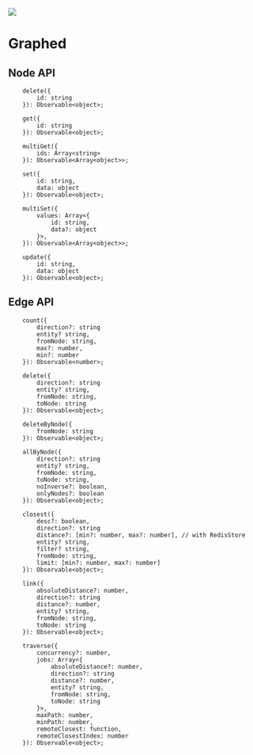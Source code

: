 ![](https://github.com/feliperohdee/graphed/workflows/CI/badge.svg)

# Graphed

## Node API
		delete({
			id: string
		}): Observable<object>;

		get({
			id: string
		}): Observable<object>;

		multiGet({
			ids: Array<string>
		}): Observable<Array<object>>;

		set({
			id: string,
			data: object
		}): Observable<object>;

		multiSet({
			values: Array<{
				id: string,
				data?: object
			}>,
		}): Observable<Array<object>>;

		update({
			id: string,
			data: object
		}): Observable<object>;

## Edge API
		count({
			direction?: string
			entity? string,
			fromNode: string,
			max?: number,
			min?: number
		}): Observable<number>;

		delete({
			direction?: string
			entity? string,
			fromNode: string,
			toNode: string
		}): Observable<object>;

		deleteByNode({
			fromNode: string
		}): Observable<object>;

		allByNode({
			direction?: string
			entity? string,
			fromNode: string,
			toNode: string,
			noInverse?: boolean,
			onlyNodes?: boolean
		}): Observable<object>;

		closest({
			desc?: boolean,
			direction?: string
			distance?: [min?: number, max?: number], // with RedisStore
			entity? string,
			filter? string,
			fromNode: string,
			limit: [min?: number, max?: number]
		}): Observable<object>;

		link({
			absoluteDistance?: number,
			direction?: string
			distance?: number,
			entity? string,
			fromNode: string,
			toNode: string
		}): Observable<object>;

		traverse({
			concurrency?: number,
			jobs: Array<{
				absoluteDistance?: number,
				direction?: string
				distance?: number,
				entity? string,
				fromNode: string,
				toNode: string
			}>,
			maxPath: number,
			minPath: number,
			remoteClosest: function,
			remoteClosestIndex: number
		}): Observable<object>;